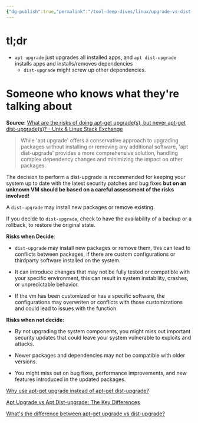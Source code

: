 ```yaml
---
{"dg-publish":true,"permalink":"/tool-deep-dives/linux/upgrade-vs-dist-upgrade/","noteIcon":""}
---
```



#  tl;dr
- `apt upgrade` just upgrades all installed apps, and `apt dist-upgrade` installs apps and installs/removes dependencies
	- `dist-upgrade` might screw up other dependencies.


# Someone who knows what they're talking about

**Source**: [What are the risks of doing apt-get upgrade(s), but never apt-get dist-upgrade(s)? - Unix & Linux Stack Exchange](https://unix.stackexchange.com/questions/748000/what-are-the-risks-of-doing-apt-get-upgrades-but-never-apt-get-dist-upgrades)

> While 'apt upgrade' offers a conservative approach to upgrading packages without installing or removing any additional software, 'apt dist-upgrade' provides a more comprehensive solution, handling complex dependency changes and minimizing the impact on other packages.

The decision to perform a dist-upgrade is recommended for keeping your system up to date with the latest security patches and bug fixes **but on an unknown VM should be based on a careful assessment of the risks involved!**

A `dist-upgrade` may install new packages or remove existing.

If you decide to `dist-upgrade`, check to have the availability of a backup or a rollback, to restore the original state.

**Risks when Decide**:

- `dist-upgrade` may install new packages or remove them, this can lead to conflicts between packages, if there are custom configurations or thirdparty software installed on the system.
    
- It can introduce changes that may not be fully tested or compatible with your specific environment, this can result in system instability, crashes, or unpredictable behavior.
    
- If the vm has been customized or has a specific software, the configurations may overwriten or conflicts with those customizations and could lead to issues with the function.
    

**Risks when not decide:**

- By not upgrading the system components, you might miss out important security updates that could leave your system vulnerable to exploits and attacks.
    
- Newer packages and dependencies may not be compatible with older versions.
    
- You might miss out on bug fixes, performance improvements, and new features introduced in the updated packages.
    

[Why use apt-get upgrade instead of apt-get dist-upgrade?](https://askubuntu.com/questions/194651/why-use-apt-get-upgrade-instead-of-apt-get-dist-upgrade)

[Apt Upgrade vs Apt Dist-upgrade: The Key Differences](https://tecadmin.net/difference-between-apt-upgrade-vs-apt-dist-upgrade/)

[What's the difference between apt-get upgrade vs dist-upgrade?](https://itsfoss.com/apt-get-upgrade-vs-dist-upgrade/)